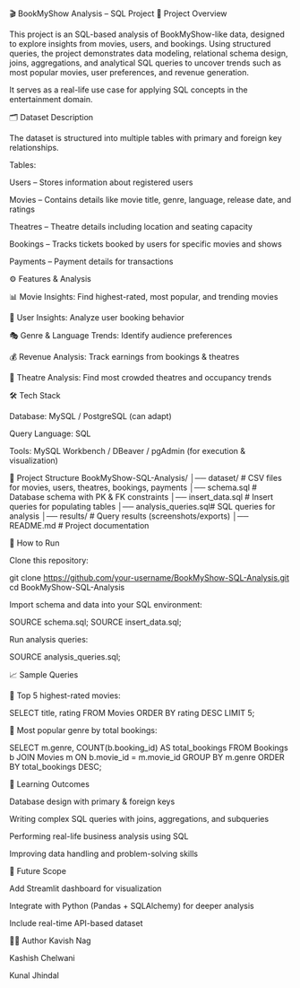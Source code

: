 🎬 BookMyShow Analysis – SQL Project
📌 Project Overview

This project is an SQL-based analysis of BookMyShow-like data, designed to explore insights from movies, users, and bookings. Using structured queries, the project demonstrates data modeling, relational schema design, joins, aggregations, and analytical SQL queries to uncover trends such as most popular movies, user preferences, and revenue generation.

It serves as a real-life use case for applying SQL concepts in the entertainment domain.

🗂️ Dataset Description

The dataset is structured into multiple tables with primary and foreign key relationships.

Tables:

Users – Stores information about registered users

Movies – Contains details like movie title, genre, language, release date, and ratings

Theatres – Theatre details including location and seating capacity

Bookings – Tracks tickets booked by users for specific movies and shows

Payments – Payment details for transactions

⚙️ Features & Analysis

📊 Movie Insights: Find highest-rated, most popular, and trending movies

👥 User Insights: Analyze user booking behavior

🎭 Genre & Language Trends: Identify audience preferences

💰 Revenue Analysis: Track earnings from bookings & theatres

📍 Theatre Analysis: Find most crowded theatres and occupancy trends

🛠️ Tech Stack

Database: MySQL / PostgreSQL (can adapt)

Query Language: SQL

Tools: MySQL Workbench / DBeaver / pgAdmin (for execution & visualization)

📂 Project Structure
BookMyShow-SQL-Analysis/
│── dataset/            # CSV files for movies, users, theatres, bookings, payments
│── schema.sql          # Database schema with PK & FK constraints
│── insert_data.sql     # Insert queries for populating tables
│── analysis_queries.sql# SQL queries for analysis
│── results/            # Query results (screenshots/exports)
│── README.md           # Project documentation

🚀 How to Run

Clone this repository:

git clone https://github.com/your-username/BookMyShow-SQL-Analysis.git
cd BookMyShow-SQL-Analysis


Import schema and data into your SQL environment:

SOURCE schema.sql;
SOURCE insert_data.sql;


Run analysis queries:

SOURCE analysis_queries.sql;

📈 Sample Queries

🔹 Top 5 highest-rated movies:

SELECT title, rating 
FROM Movies 
ORDER BY rating DESC 
LIMIT 5;


🔹 Most popular genre by total bookings:

SELECT m.genre, COUNT(b.booking_id) AS total_bookings
FROM Bookings b
JOIN Movies m ON b.movie_id = m.movie_id
GROUP BY m.genre
ORDER BY total_bookings DESC;

🎯 Learning Outcomes

Database design with primary & foreign keys

Writing complex SQL queries with joins, aggregations, and subqueries

Performing real-life business analysis using SQL

Improving data handling and problem-solving skills

📌 Future Scope

Add Streamlit dashboard for visualization

Integrate with Python (Pandas + SQLAlchemy) for deeper analysis

Include real-time API-based dataset

👨‍💻 Author
Kavish Nag

Kashish Chelwani

Kunal Jhindal
